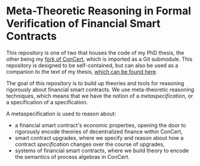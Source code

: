 # Meta-Theoretic Reasoning in Formal Verification of Financial Smart Contracts

This repository is one of two that houses the code of my PhD thesis, the other being my [fork of ConCert](https://github.com/differentialderek/phd-thesis-ConCert-fork), which is imported as a Git submodule.
This repository is designed to be self-contained, but can also be used as a companion to the text of my thesis, [which can be found here](TODO).

The goal of this repository is to build up theories and tools for reasoning rigorously about financial smart contracts. We use meta-theoretic reasoning techniques, which means that we have the notion of a *metaspecification*, or a specification of a specification.

A metaspecification is used to reason about:
- a financial smart contract's economic properties, opening the door to rigorously encode theories of decentralized finance within ConCert,
- smart contract upgrades, where we specify and reason about how a contract *specification* changes over the course of upgrades,
- systems of financial smart contracts, where we build theory to encode the semantics of process algebras in ConCert.